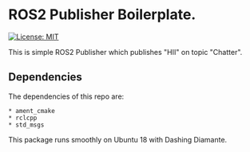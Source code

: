 # ROS2 Publisher Boilerplate.
[![License: MIT](https://img.shields.io/badge/License-MIT-yellow.svg)](https://opensource.org/licenses/MIT)

This is simple ROS2 Publisher which publishes "HII" on topic "Chatter".

## Dependencies
The dependencies of this repo are:

```
* ament_cmake
* rclcpp
* std_msgs
```

This package runs smoothly on Ubuntu 18 with Dashing Diamante.
